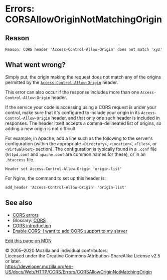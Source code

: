 Errors: CORSAllowOriginNotMatchingOrigin
========================================

Reason
------

    Reason: CORS header 'Access-Control-Allow-Origin' does not match 'xyz'

What went wrong?
----------------

Simply put, the origin making the request does not match any of the origins permitted by the [`Access-Control-Allow-Origin`](../../headers/access-control-allow-origin) header.

This error can also occur if the response includes more than one `Access-Control-Allow-Origin` header.

If the service your code is accessing using a CORS request is under your control, make sure that it's configured to include your origin in its `Access-Control-Allow-Origin` header, and that only one such header is included in responses. The header itself accepts a comma-delineated list of origins, so adding a new origin is not difficult.

For example, in Apache, add a line such as the following to the server's configuration (within the appropriate `<Directory>`, `<Location>`, `<Files>`, or `<VirtualHost>` section). The configuration is typically found in a `.conf` file (`httpd.conf` and `apache.conf` are common names for these), or in an `.htaccess` file.

    Header set Access-Control-Allow-Origin 'origin-list'

For Nginx, the command to set up this header is:

    add_header 'Access-Control-Allow-Origin' 'origin-list'

See also
--------

-   [CORS errors](../errors)
-   Glossary: [CORS](https://developer.mozilla.org/en-US/docs/Glossary/CORS)
-   [CORS introduction](../../cors)
-   [Enable CORS: I want to add CORS support to my server](https://enable-cors.org/server.html)

<a href="https://developer.mozilla.org/en-US/docs/Web/HTTP/CORS/Errors/CORSAllowOriginNotMatchingOrigin$edit" class="_attribution-link">Edit this page on MDN</a>

© 2005–2020 Mozilla and individual contributors.  
Licensed under the Creative Commons Attribution-ShareAlike License v2.5 or later.  
<a href="https://developer.mozilla.org/en-US/docs/Web/HTTP/CORS/Errors/CORSAllowOriginNotMatchingOrigin" class="_attribution-link">https://developer.mozilla.org/en-US/docs/Web/HTTP/CORS/Errors/CORSAllowOriginNotMatchingOrigin</a>
